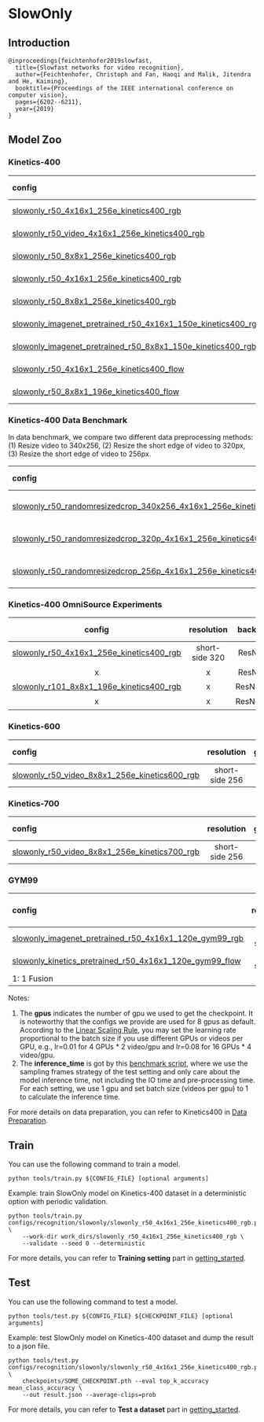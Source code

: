 # SlowOnly

## Introduction
```
@inproceedings{feichtenhofer2019slowfast,
  title={Slowfast networks for video recognition},
  author={Feichtenhofer, Christoph and Fan, Haoqi and Malik, Jitendra and He, Kaiming},
  booktitle={Proceedings of the IEEE international conference on computer vision},
  pages={6202--6211},
  year={2019}
}
```

## Model Zoo

### Kinetics-400

|config | resolution | gpus | backbone |pretrain| top1 acc| top5 acc | inference_time(video/s) | gpu_mem(M) | ckpt | log| json|
|:--|:--:|:--:|:--:|:--:|:--:|:--:|:--:|:--:|:--:|:--:|:--:|
|[slowonly_r50_4x16x1_256e_kinetics400_rgb](/configs/recognition/slowonly/slowonly_r50_4x16x1_256e_kinetics400_rgb.py)|short-side 256|8x4| ResNet50 | None |72.76|90.51|x|3168|[ckpt](https://download.openmmlab.com/mmaction/recognition/slowonly/slowonly_r50_256p_4x16x1_256e_kinetics400_rgb/slowonly_r50_256p_4x16x1_256e_kinetics400_rgb_20200820-bea7701f.pth)|[log](https://download.openmmlab.com/mmaction/recognition/slowonly/slowonly_r50_256p_4x16x1_256e_kinetics400_rgb/20200817_001411.log)|[json](https://download.openmmlab.com/mmaction/recognition/slowonly/slowonly_r50_256p_4x16x1_256e_kinetics400_rgb/20200817_001411.log.json)|
|[slowonly_r50_video_4x16x1_256e_kinetics400_rgb](/configs/recognition/slowonly/slowonly_r50_video_4x16x1_256e_kinetics400_rgb.py)|short-side 320|8x2| ResNet50 | None |72.90|90.82|x|8472|[ckpt](https://download.openmmlab.com/mmaction/recognition/slowonly/slowonly_r50_video_320p_4x16x1_256e_kinetics400_rgb/slowonly_r50_video_320p_4x16x1_256e_kinetics400_rgb_20201014-c9cdc656.pth)|[log](https://download.openmmlab.com/mmaction/recognition/slowonly/slowonly_r50_video_320p_4x16x1_256e_kinetics400_rgb/slowonly_r50_video_320p_4x16x1_256e_kinetics400_rgb_20201014.log)|[json](https://download.openmmlab.com/mmaction/recognition/slowonly/slowonly_r50_video_320p_4x16x1_256e_kinetics400_rgb/slowonly_r50_video_320p_4x16x1_256e_kinetics400_rgb_20201014.json)|
|[slowonly_r50_8x8x1_256e_kinetics400_rgb](/configs/recognition/slowonly/slowonly_r50_8x8x1_256e_kinetics400_rgb.py) |short-side 256|8x4| ResNet50 | None |74.42|91.49|x|5820|[ckpt](https://download.openmmlab.com/mmaction/recognition/slowonly/slowonly_r50_256p_8x8x1_256e_kinetics400_rgb/slowonly_r50_256p_8x8x1_256e_kinetics400_rgb_20200820-75851a7d.pth)|[log](https://download.openmmlab.com/mmaction/recognition/slowonly/slowonly_r50_256p_8x8x1_256e_kinetics400_rgb/20200817_003320.log)|[json](https://download.openmmlab.com/mmaction/recognition/slowonly/slowonly_r50_256p_8x8x1_256e_kinetics400_rgb/20200817_003320.log.json)|
|[slowonly_r50_4x16x1_256e_kinetics400_rgb](/configs/recognition/slowonly/slowonly_r50_4x16x1_256e_kinetics400_rgb.py)|short-side 320|8x2| ResNet50 | None |73.02|90.77|4.0 (40x3 frames)|3168|[ckpt](https://download.openmmlab.com/mmaction/recognition/slowonly/slowonly_r50_4x16x1_256e_kinetics400_rgb/slowonly_r50_4x16x1_256e_kinetics400_rgb_20200704-a69556c6.pth)| [log](https://download.openmmlab.com/mmaction/recognition/slowonly/slowonly_r50_4x16x1_256e_kinetics400_rgb/so_4x16.log)| [json](https://download.openmmlab.com/mmaction/recognition/slowonly/slowonly_r50_4x16x1_256e_kinetics400_rgb/slowonly_r50_4x16_73.02_90.77.log.json)|
|[slowonly_r50_8x8x1_256e_kinetics400_rgb](/configs/recognition/slowonly/slowonly_r50_8x8x1_256e_kinetics400_rgb.py) |short-side 320|8x3| ResNet50 | None |74.93|91.92|2.3 (80x3 frames)|5820| [ckpt](https://download.openmmlab.com/mmaction/recognition/slowonly/slowonly_r50_8x8x1_256e_kinetics400_rgb/slowonly_r50_8x8x1_256e_kinetics400_rgb_20200703-a79c555a.pth) | [log](https://download.openmmlab.com/mmaction/recognition/slowonly/slowonly_r50_8x8x1_256e_kinetics400_rgb/so_8x8.log)| [json](https://download.openmmlab.com/mmaction/recognition/slowonly/slowonly_r50_8x8x1_256e_kinetics400_rgb/slowonly_r50_8x8_74.93_91.92.log.json)|
|[slowonly_imagenet_pretrained_r50_4x16x1_150e_kinetics400_rgb](/configs/recognition/slowonly/slowonly_imagenet_pretrained_r50_4x16x1_150e_kinetics400_rgb.py)|short-side 320|8x2| ResNet50 | ImageNet |73.39|91.12|x|3168|[ckpt](https://download.openmmlab.com/mmaction/recognition/slowonly/slowonly_imagenet_pretrained_r50_4x16x1_150e_kinetics400_rgb/slowonly_imagenet_pretrained_r50_4x16x1_150e_kinetics400_rgb_20200912-1e8fc736.pth)|[log](https://download.openmmlab.com/mmaction/recognition/slowonly/slowonly_imagenet_pretrained_r50_4x16x1_150e_kinetics400_rgb/slowonly_imagenet_pretrained_r50_4x16x1_150e_kinetics400_rgb_20200912.log)|[json](https://download.openmmlab.com/mmaction/recognition/slowonly/slowonly_imagenet_pretrained_r50_4x16x1_150e_kinetics400_rgb/slowonly_imagenet_pretrained_r50_4x16x1_150e_kinetics400_rgb_20200912.json)|
|[slowonly_imagenet_pretrained_r50_8x8x1_150e_kinetics400_rgb](/configs/recognition/slowonly/slowonly_imagenet_pretrained_r50_8x8x1_150e_kinetics400_rgb.py) |short-side 320|8x4| ResNet50 | ImageNet |75.55|92.04|x|5820|[ckpt](https://download.openmmlab.com/mmaction/recognition/slowonly/slowonly_imagenet_pretrained_r50_8x8x1_150e_kinetics400_rgb/slowonly_imagenet_pretrained_r50_8x8x1_150e_kinetics400_rgb_20200912-3f9ce182.pth)|[log](https://download.openmmlab.com/mmaction/recognition/slowonly/slowonly_imagenet_pretrained_r50_8x8x1_150e_kinetics400_rgb/slowonly_imagenet_pretrained_r50_8x8x1_150e_kinetics400_rgb_20200912.log)|[json](https://download.openmmlab.com/mmaction/recognition/slowonly/slowonly_imagenet_pretrained_r50_8x8x1_150e_kinetics400_rgb/slowonly_imagenet_pretrained_r50_8x8x1_150e_kinetics400_rgb_20200912.json)|
|[slowonly_r50_4x16x1_256e_kinetics400_flow](/configs/recognition/slowonly/slowonly_r50_4x16x1_256e_kinetics400_flow.py)|short-side 320|8x2| ResNet50  | ImageNet |61.79|83.62|x|8450| [ckpt](https://download.openmmlab.com/mmaction/recognition/slowonly/slowonly_r50_4x16x1_256e_kinetics400_flow/slowonly_r50_4x16x1_256e_kinetics400_flow_20200704-decb8568.pth) | [log](https://download.openmmlab.com/mmaction/recognition/slowonly/slowonly_r50_4x16x1_256e_kinetics400_flow/slowonly_r50_4x16x1_256e_kinetics400_flow_61.8_83.6.log) | [json](https://download.openmmlab.com/mmaction/recognition/slowonly/slowonly_r50_4x16x1_256e_kinetics400_flow/slowonly_r50_4x16x1_256e_kinetics400_flow_61.8_83.6.log.json)|
|[slowonly_r50_8x8x1_196e_kinetics400_flow](/configs/recognition/slowonly/slowonly_r50_8x8x1_256e_kinetics400_flow.py) |short-side 320|8x4| ResNet50 | ImageNet |65.76|86.25|x|8455| [ckpt](https://download.openmmlab.com/mmaction/recognition/slowonly/slowonly_r50_8x8x1_256e_kinetics400_flow/slowonly_r50_8x8x1_256e_kinetics400_flow_20200704-6b384243.pth) | [log](https://download.openmmlab.com/mmaction/recognition/slowonly/slowonly_r50_8x8x1_256e_kinetics400_flow/slowonly_r50_8x8x1_196e_kinetics400_flow_65.8_86.3.log) | [json](https://download.openmmlab.com/mmaction/recognition/slowonly/slowonly_r50_8x8x1_256e_kinetics400_flow/slowonly_r50_8x8x1_196e_kinetics400_flow_65.8_86.3.log.json)|

### Kinetics-400 Data Benchmark
In data benchmark, we compare two different data preprocessing methods: (1) Resize video to 340x256, (2) Resize the short edge of video to 320px, (3) Resize the short edge of video to 256px.

| config                                                       |   resolution   | gpus | backbone | Input | pretrain | top1 acc | top5 acc |  testing protocol  |                             ckpt                             |                             log                              |                             json                             |
| :----------------------------------------------------------- | :------------: | :--: | :------: | :---: | :------: | :------: | :------: | :----------------: | :----------------------------------------------------------: | :----------------------------------------------------------: | :----------------------------------------------------------: |
| [slowonly_r50_randomresizedcrop_340x256_4x16x1_256e_kinetics400_rgb](/configs/recognition/slowonly/data_benchmark/slowonly_r50_randomresizedcrop_340x256_4x16x1_256e_kinetics400_rgb.py) |    340x256     | 8x2  | ResNet50 | 4x16  |   None   |  71.61   |  90.05   | 10 clips x 3 crops | [ckpt](https://download.openmmlab.com/mmaction/recognition/slowonly/data_benchmark/slowonly_r50_randomresizedcrop_340x256_4x16x1_256e_kinetics400_rgb/slowonly_r50_randomresizedcrop_340x256_4x16x1_256e_kinetics400_rgb_20200803-dadca1a3.pth) | [log](https://download.openmmlab.com/mmaction/recognition/slowonly/data_benchmark/slowonly_r50_randomresizedcrop_340x256_4x16x1_256e_kinetics400_rgb/slowonly_r50_randomresizedcrop_340x256_4x16x1_256e_kinetics400_rgb_20200803.log) | [json](https://download.openmmlab.com/mmaction/recognition/slowonly/data_benchmark/slowonly_r50_randomresizedcrop_340x256_4x16x1_256e_kinetics400_rgb/slowonly_r50_randomresizedcrop_340x256_4x16x1_256e_kinetics400_rgb_20200803.json) |
| [slowonly_r50_randomresizedcrop_320p_4x16x1_256e_kinetics400_rgb](/configs/recognition/slowonly/data_benchmark/slowonly_r50_randomresizedcrop_320p_4x16x1_256e_kinetics400_rgb.py) | short-side 320 | 8x2  | ResNet50 | 4x16  |   None   |  73.02   |  90.77   | 10 clips x 3 crops | [ckpt](https://download.openmmlab.com/mmaction/recognition/slowonly/slowonly_r50_4x16x1_256e_kinetics400_rgb/slowonly_r50_4x16x1_256e_kinetics400_rgb_20200704-a69556c6.pth) | [log](https://download.openmmlab.com/mmaction/recognition/slowonly/slowonly_r50_4x16x1_256e_kinetics400_rgb/so_4x16.log) | [json](https://download.openmmlab.com/mmaction/recognition/slowonly/slowonly_r50_4x16x1_256e_kinetics400_rgb/slowonly_r50_4x16_73.02_90.77.log.json) |
| [slowonly_r50_randomresizedcrop_256p_4x16x1_256e_kinetics400_rgb](/configs/recognition/slowonly/data_benchmark/slowonly_r50_randomresizedcrop_256p_4x16x1_256e_kinetics400_rgb.py) | short-side 256 | 8x4  | ResNet50 | 4x16  |   None   |  72.76   |  90.51   | 10 clips x 3 crops | [ckpt](https://download.openmmlab.com/mmaction/recognition/slowonly/slowonly_r50_256p_4x16x1_256e_kinetics400_rgb/slowonly_r50_256p_4x16x1_256e_kinetics400_rgb_20200820-bea7701f.pth) | [log](https://download.openmmlab.com/mmaction/recognition/slowonly/slowonly_r50_256p_4x16x1_256e_kinetics400_rgb/20200817_001411.log) | [json](https://download.openmmlab.com/mmaction/recognition/slowonly/slowonly_r50_256p_4x16x1_256e_kinetics400_rgb/20200817_001411.log.json) |

### Kinetics-400 OmniSource Experiments

|                            config                            |   resolution   | backbone  | pretrain |   w. OmniSource    | top1 acc | top5 acc |                             ckpt                             |                             log                              |                             json                             |
| :----------------------------------------------------------: | :------------: | :-------: | :------: | :----------------: | :------: | :------: | :----------------------------------------------------------: | :----------------------------------------------------------: | :----------------------------------------------------------: |
| [slowonly_r50_4x16x1_256e_kinetics400_rgb](/configs/recognition/slowonly/slowonly_r50_4x16x1_256e_kinetics400_rgb.py) | short-side 320 | ResNet50  |   None   |        :x:         |   73.0   |   90.8   | [ckpt](https://download.openmmlab.com/mmaction/recognition/slowonly/slowonly_r50_4x16x1_256e_kinetics400_rgb/slowonly_r50_4x16x1_256e_kinetics400_rgb_20200704-a69556c6.pth) | [log](https://download.openmmlab.com/mmaction/recognition/slowonly/slowonly_r50_4x16x1_256e_kinetics400_rgb/so_4x16.log) | [json](https://download.openmmlab.com/mmaction/recognition/slowonly/slowonly_r50_4x16x1_256e_kinetics400_rgb/slowonly_r50_4x16_73.02_90.77.log.json) |
|                              x                               |       x        | ResNet50  |   None   | :heavy_check_mark: |   76.8   |   92.5   | [ckpt](https://download.openmmlab.com/mmaction/recognition/slowonly/omni/slowonly_r50_omni_4x16x1_kinetics400_rgb_20200926-51b1f7ea.pth) |                              x                               |                              x                               |
| [slowonly_r101_8x8x1_196e_kinetics400_rgb](/configs/recognition/slowonly/slowonly_r101_8x8x1_196e_kinetics400_rgb.py) |       x        | ResNet101 |   None   |        :x:         |   76.5   |   92.7   | [ckpt](https://download.openmmlab.com/mmaction/recognition/slowonly/omni/slowonly_r101_without_omni_8x8x1_kinetics400_rgb_20200926-0c730aef.pth) |                              x                               |                              x                               |
|                              x                               |       x        | ResNet101 |   None   | :heavy_check_mark: |   80.4   |   94.4   | [ckpt](https://download.openmmlab.com/mmaction/recognition/slowonly/omni/slowonly_r101_omni_8x8x1_kinetics400_rgb_20200926-b5dbb701.pth) |                              x                               |                              x                               |

### Kinetics-600

| config                                                       |   resolution   | gpus | backbone | pretrain | top1 acc | top5 acc |                             ckpt                             |                             log                              |                             json                             |
| :----------------------------------------------------------- | :------------: | :--: | :------: | :------: | :------: | :------: | :----------------------------------------------------------: | :----------------------------------------------------------: | :----------------------------------------------------------: |
| [slowonly_r50_video_8x8x1_256e_kinetics600_rgb](/configs/recognition/slowonly/slowonly_r50_video_8x8x1_256e_kinetics600_rgb.py) | short-side 256 | 8x4  | ResNet50 |   None   |   77.5   |   93.7   | [ckpt](https://download.openmmlab.com/mmaction/recognition/slowonly/slowonly_r50_video_8x8x1_256e_kinetics600_rgb/slowonly_r50_video_8x8x1_256e_kinetics600_rgb_20201015-81e5153e.pth) | [log](https://download.openmmlab.com/mmaction/recognition/slowonly/slowonly_r50_video_8x8x1_256e_kinetics600_rgb/slowonly_r50_video_8x8x1_256e_kinetics600_rgb_20201015.log) | [json](https://download.openmmlab.com/mmaction/recognition/slowonly/slowonly_r50_video_8x8x1_256e_kinetics600_rgb/slowonly_r50_video_8x8x1_256e_kinetics600_rgb_20201015.json) |

### Kinetics-700

| config                                                       |   resolution   | gpus | backbone | pretrain | top1 acc | top5 acc |                             ckpt                             |                             log                              |                             json                             |
| :----------------------------------------------------------- | :------------: | :--: | :------: | :------: | :------: | :------: | :----------------------------------------------------------: | :----------------------------------------------------------: | :----------------------------------------------------------: |
| [slowonly_r50_video_8x8x1_256e_kinetics700_rgb](/configs/recognition/slowonly/slowonly_r50_video_8x8x1_256e_kinetics700_rgb.py) | short-side 256 | 8x4  | ResNet50 |   None   |   65.0   |   86.1   | [ckpt](https://download.openmmlab.com/mmaction/recognition/slowonly/slowonly_r50_video_8x8x1_256e_kinetics700_rgb/slowonly_r50_video_8x8x1_256e_kinetics700_rgb_20201015-9250f662.pth) | [log](https://download.openmmlab.com/mmaction/recognition/slowonly/slowonly_r50_video_8x8x1_256e_kinetics700_rgb/slowonly_r50_video_8x8x1_256e_kinetics700_rgb_20201015.log) | [json](https://download.openmmlab.com/mmaction/recognition/slowonly/slowonly_r50_video_8x8x1_256e_kinetics700_rgb/slowonly_r50_video_8x8x1_256e_kinetics700_rgb_20201015.json) |

### GYM99

| config                                                       |   resolution   | gpus | backbone | pretrain | top1 acc | mean class acc |                             ckpt                             |                             log                              |                             json                             |
| :----------------------------------------------------------- | :------------: | :--: | :------: | :------: | :------: | :------------: | :----------------------------------------------------------: | :----------------------------------------------------------: | :----------------------------------------------------------: |
| [slowonly_imagenet_pretrained_r50_4x16x1_120e_gym99_rgb](/configs/recognition/slowonly/slowonly_imagenet_pretrained_r50_4x16x1_120e_gym99_rgb.py) | short-side 256 | 8x2  | ResNet50 | ImageNet |   79.3   |      70.2      | [ckpt](https://download.openmmlab.com/mmaction/recognition/slowonly/slowonly_imagenet_pretrained_r50_4x16x1_120e_gym99_rgb/slowonly_imagenet_pretrained_r50_4x16x1_120e_gym99_rgb_20201111-a9c34b54.pth) | [log](https://download.openmmlab.com/mmaction/recognition/slowonly/slowonly_imagenet_pretrained_r50_4x16x1_120e_gym99_rgb/slowonly_imagenet_pretrained_r50_4x16x1_120e_gym99_rgb_20201111.log) | [json](https://download.openmmlab.com/mmaction/recognition/slowonly/slowonly_imagenet_pretrained_r50_4x16x1_120e_gym99_rgb/slowonly_imagenet_pretrained_r50_4x16x1_120e_gym99_rgb_20201111.json) |
| [slowonly_kinetics_pretrained_r50_4x16x1_120e_gym99_flow](/configs/recognition/slowonly/slowonly_kinetics_pretrained_r50_4x16x1_120e_gym99_flow.py) | short-side 256 | 8x2  | ResNet50 | Kinetics |   80.3   |      71.0      | [ckpt](https://download.openmmlab.com/mmaction/recognition/slowonly/slowonly_kinetics_pretrained_r50_4x16x1_120e_gym99_flow/slowonly_kinetics_pretrained_r50_4x16x1_120e_gym99_flow_20201111-66ecdb3c.pth) | [log](https://download.openmmlab.com/mmaction/recognition/slowonly/slowonly_kinetics_pretrained_r50_4x16x1_120e_gym99_flow/slowonly_kinetics_pretrained_r50_4x16x1_120e_gym99_flow_20201111.log) | [json](https://download.openmmlab.com/mmaction/recognition/slowonly/slowonly_kinetics_pretrained_r50_4x16x1_120e_gym99_flow/slowonly_kinetics_pretrained_r50_4x16x1_120e_gym99_flow_20201111.json) |
| 1: 1 Fusion                                                  |                |      |          |          |   83.7   |      74.8      |                                                              |                                                              |                                                              |

Notes:

1. The **gpus** indicates the number of gpu we used to get the checkpoint. It is noteworthy that the configs we provide are used for 8 gpus as default.
According to the [Linear Scaling Rule](https://arxiv.org/abs/1706.02677), you may set the learning rate proportional to the batch size if you use different GPUs or videos per GPU,
e.g., lr=0.01 for 4 GPUs * 2 video/gpu and lr=0.08 for 16 GPUs * 4 video/gpu.
2. The **inference_time** is got by this [benchmark script](/tools/analysis/benchmark.py), where we use the sampling frames strategy of the test setting and only care about the model inference time,
not including the IO time and pre-processing time. For each setting, we use 1 gpu and set batch size (videos per gpu) to 1 to calculate the inference time.

For more details on data preparation, you can refer to Kinetics400 in [Data Preparation](/docs/data_preparation.md).

## Train
You can use the following command to train a model.
```shell
python tools/train.py ${CONFIG_FILE} [optional arguments]
```

Example: train SlowOnly model on Kinetics-400 dataset in a deterministic option with periodic validation.
```shell
python tools/train.py configs/recognition/slowonly/slowonly_r50_4x16x1_256e_kinetics400_rgb.py \
    --work-dir work_dirs/slowonly_r50_4x16x1_256e_kinetics400_rgb \
    --validate --seed 0 --deterministic
```

For more details, you can refer to **Training setting** part in [getting_started](/docs/getting_started.md#training-setting).

## Test
You can use the following command to test a model.
```shell
python tools/test.py ${CONFIG_FILE} ${CHECKPOINT_FILE} [optional arguments]
```

Example: test SlowOnly model on Kinetics-400 dataset and dump the result to a json file.
```shell
python tools/test.py configs/recognition/slowonly/slowonly_r50_4x16x1_256e_kinetics400_rgb.py \
    checkpoints/SOME_CHECKPOINT.pth --eval top_k_accuracy mean_class_accuracy \
    --out result.json --average-clips=prob
```

For more details, you can refer to **Test a dataset** part in [getting_started](/docs/getting_started.md#test-a-dataset).
